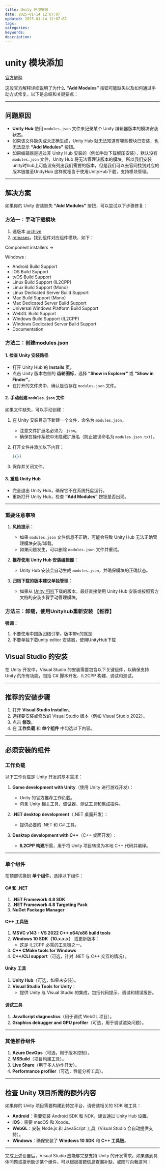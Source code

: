 ```yaml
---
title: Unity 环境安装
date: 2025-01-14 12:07:07
updated: 2025-01-14 12:07:07
tags:
categories:
keywords:
description:
---
```

# unity 模块添加
[官方解释](https://discussions.unity.com/t/unable-to-add-modules-to-installation-in-unity-hub-3-7-0/935934/12)

这段官方解释详细说明了为什么 **“Add Modules”** 按钮可能缺失以及如何通过手动方式修复。以下是总结和关键要点：

---

## **问题原因**

- **Unity Hub** 使用 `modules.json` 文件来记录某个 Unity 编辑器版本的模块安装状态。
- 如果该文件缺失或未正确生成，Unity Hub 就无法知道有哪些模块已安装，也无法显示 **“Add Modules”** 按钮。
- 如果编辑器是通过非 Unity Hub 安装的（例如手动下载解压安装），默认没有 `modules.json` 文件，Unity Hub 将无法管理该版本的模块。所以我们安装unity时hub上可能没有列出我们需要的版本，但是我们可以去官网找到对应的版本链接至UnityHub 这样就相当于使用UnityHub下载，支持模块管理。

---

## **解决方案**

如果你的 Unity 安装缺失 **“Add Modules”** 按钮，可以尝试以下步骤修复：

### 方法一：手动下载模块

  1. 选版本 [archive](https://unity.com/releases/editor/archive)
  2. [releases](https://unity.com/releases/editor/whats-new/2022.3.20#installers)，找到组件对应组件模块，如下：
   
   Component installers ->
   
   Windows :
   
   - Android Build Support
   - iOS Build Support
   - tvOS Build Support
   - Linux Build Support (IL2CPP)
   - Linux Build Support (Mono)
   - Linux Dedicated Server Build Support
   - Mac Build Support (Mono)
   - Mac Dedicated Server Build Support
   - Universal Windows Platform Build Support
   - WebGL Build Support
   - Windows Build Support (IL2CPP)
   - Windows Dedicated Server Build Support
   - Documentation

### 方法二：创建modules.json

#### **1. 检查 Unity 安装路径**

- 打开 Unity Hub 的 **Installs** 页。
- 点击 Unity 版本右侧的 **齿轮图标**，选择 **“Show in Explorer”** 或 **“Show in Finder”**。
- 在打开的文件夹中，确认是否存在 `modules.json` 文件。

#### **2. 手动创建 `modules.json` 文件**

如果文件缺失，可以手动创建：

1. 在 Unity 安装目录下新建一个文件，命名为 `modules.json`。
   
   - 注意文件扩展名必须为 `.json`。
   - 确保在操作系统中未隐藏扩展名（防止被误命名为 `modules.json.txt`）。
2. 打开文件并添加以下内容：
   
   ```json
   [{}]
   ```
3. 保存并关闭文件。

#### **3. 重启 Unity Hub**

- 完全退出 Unity Hub，确保它不在系统托盘运行。
- 重新打开 Unity Hub，检查 **“Add Modules”** 按钮是否出现。

---

### **重要注意事项**

1. **风险提示**：
   
   - 如果 `modules.json` 文件信息不正确，可能会导致 Unity Hub 无法正确管理模块安装/卸载。
   - 如果问题发生，可以删除 `modules.json` 文件并重试。
2. **推荐使用 Unity Hub 安装编辑器**：
   
   - Unity Hub 安装会自动生成 `modules.json`，并确保模块的正确状态。
3. **归档下载的版本建议单独管理**：
   
   - 如果从 [Unity 归档](https://unity.com/releases/editor/archive)下载的版本，最好直接使用 Unity Hub 安装或按照官方文档的安装步骤手动管理模块。

### 方法三：卸载，使用Unityhub重新安装 【推荐】

**强调：**

1. 不要使用中国版团结引擎，版本带c的就是
2. 不要单独下载unity editor 安装器，使用UnityHub下载

## Visual Studio 的安装

在 Unity 开发中，Visual Studio 的安装需要包含以下关键组件，以确保支持 Unity 的所有功能，包括 C# 脚本开发、IL2CPP 构建、调试和测试。

---

## **推荐的安装步骤**
1. 打开 **Visual Studio Installer**。
2. 选择要安装或修改的 Visual Studio 版本（例如 Visual Studio 2022）。
3. 点击 **修改**。
4. 在 **工作负载** 和 **单个组件** 中勾选以下内容。

---

## **必须安装的组件**

### **工作负载**
以下工作负载是 Unity 开发的基本需求：
1. **Game development with Unity**（使用 Unity 进行游戏开发）：
   - Unity 的官方推荐工作负载。
   - 包含 Unity 相关工具、调试器、测试工具和集成插件。

2. **.NET desktop development**（.NET 桌面开发）：
   - 提供必要的 .NET 和 C# 工具。

3. **Desktop development with C++**（C++ 桌面开发）：
   - **IL2CPP 构建**所需，用于将 Unity 项目转换为本地 C++ 代码并编译。

---

### **单个组件**
在顶部切换到 **单个组件**，选择以下组件：

#### **C# 和 .NET**
1. **.NET Framework 4.8 SDK**
2. **.NET Framework 4.8 Targeting Pack**
3. **NuGet Package Manager**

#### **C++ 工具链**
1. **MSVC v143 - VS 2022 C++ x64/x86 build tools**
2. **Windows 10 SDK（10.x.x.x）** 或更新版本：
   - 这是 IL2CPP 必需的工具链之一。
3. **C++ CMake tools for Windows**
4. **C++/CLI support**（可选，针对 .NET 与 C++ 交互的情况）。

#### **Unity 工具**
1. **Unity Hub**（可选，如果未安装）。
2. **Visual Studio Tools for Unity**：
   - 提供 Unity 与 Visual Studio 的集成，包括代码提示、调试和错误报告。

#### **调试工具**
1. **JavaScript diagnostics**（用于调试 WebGL 项目）。
2. **Graphics debugger and GPU profiler**（可选，用于调试渲染问题）。

---

### **其他推荐组件**
1. **Azure DevOps**（可选，用于版本控制）。
2. **MSBuild**（项目构建工具）。
3. **Live Share**（用于多人协作开发）。
4. **Performance profiler**（可选，性能分析工具）。

---

## **检查 Unity 项目所需的额外内容**
如果你的 Unity 项目需要构建到特定平台，请安装相关的 SDK 和工具：
- **Android**：需要安装 Android SDK 和 NDK，建议通过 Unity Hub 设置。
- **iOS**：需要 macOS 和 Xcode。
- **WebGL**：安装 Node.js 和 JavaScript 工具（Visual Studio 会自动提供支持）。
- **Windows**：确保安装了 **Windows 10 SDK** 和 **C++ 工具链**。

---

完成上述设置后，Visual Studio 应能够完整支持 Unity 的开发需求。如果遇到具体问题或提示缺少某个组件，可以根据报错信息查漏补缺，或随时向我提问！